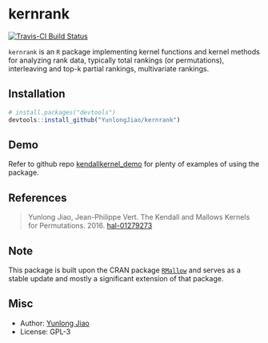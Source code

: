 # kernrank

[![Travis-CI Build Status](https://travis-ci.org/YunlongJiao/kernrank.svg?branch=master)](https://travis-ci.org/YunlongJiao/kernrank)

`kernrank` is an `R` package implementing kernel functions and kernel methods for analyzing rank data, typically total rankings (or permutations), interleaving and top-k partial rankings, multivariate rankings.

## Installation

```r
# install.packages("devtools")
devtools::install_github("YunlongJiao/kernrank")
```

## Demo

Refer to github repo [kendallkernel_demo](https://github.com/YunlongJiao/kendallkernel_demo) for plenty of examples of using the package.

## References

> Yunlong Jiao, Jean-Philippe Vert. The Kendall and Mallows Kernels for Permutations. 2016. [hal-01279273](https://hal.archives-ouvertes.fr/hal-01279273) 

## Note

This package is built upon the CRAN package [`RMallow`](https://cran.r-project.org/web/packages/RMallow/index.html) and serves as a stable update and mostly a significant extension of that package.

## Misc

- Author: [Yunlong Jiao](http://cbio.ensmp.fr/~yjiao/)
- License: GPL-3

